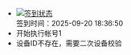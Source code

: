 - [![签到状态](https://github.com/womade/Cloud189-Actions/actions/workflows/main.yml/badge.svg?branch=main)](https://github.com/womade/Cloud189-Actions/actions/workflows/main.yml) <br> 签到时间：2025-09-20 18:36:50
- 开始执行帐号1
- 设备ID不存在，需要二次设备校验
